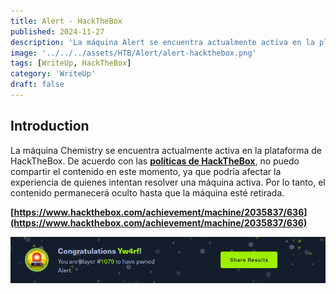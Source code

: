 ```yaml
---
title: Alert - HackTheBox
published: 2024-11-27
description: 'La máquina Alert se encuentra actualmente activa en la plataforma de HackTheBox. De acuerdo con las políticas de HackTheBox, no puedo compartir el contenido en este momento, ya que podría afectar la experiencia de quienes intentan resolver una máquina activa. Por lo tanto, el contenido permanecerá oculto hasta que la máquina esté retirada.'
image: '../../../assets/HTB/Alert/alert-hackthebox.png'
tags: [WriteUp, HackTheBox]
category: 'WriteUp'
draft: false 
---
```


## Introduction

La máquina Chemistry se encuentra actualmente activa en la plataforma de HackTheBox. De acuerdo con las **[políticas de HackTheBox](https://help.hackthebox.com/en/articles/5188925-streaming-writeups-walkthrough-guidelines)**, no puedo compartir el contenido en este momento, ya que podría afectar la experiencia de quienes intentan resolver una máquina activa. Por lo tanto, el contenido permanecerá oculto hasta que la máquina esté retirada.

**[https://www.hackthebox.com/achievement/machine/2035837/636](https://www.hackthebox.com/achievement/machine/2035837/636)**

![Alert yw4rf](../../../assets/HTB/Alert/alert-pwnd.png)